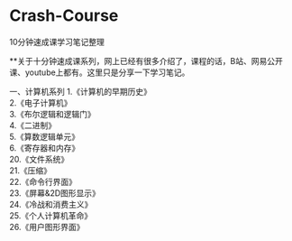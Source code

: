 # Crash-Course
10分钟速成课学习笔记整理

**关于十分钟速成课系列，网上已经有很多介绍了，课程的话，B站、网易公开课、youtube上都有。这里只是分享一下学习笔记。

一、计算机系列
1.《计算机的早期历史》<br>
2.《电子计算机》<br>
3.《布尔逻辑和逻辑门》<br>
4.《二进制》<br>
5.《算数逻辑单元》<br>
6.《寄存器和内存》<br>
20.《文件系统》<br>
21.《压缩》<br>
22.《命令行界面》<br>
23.《屏幕&2D图形显示》<br>
24.《冷战和消费主义》<br>
25.《个人计算机革命》<br>
26.《用户图形界面》<br>

